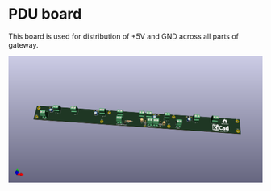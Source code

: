 # PDU board

This board is used for distribution of +5V and GND across all parts of gateway.

![PDU board](https://github.com/SniperCZE/sms-gateway/blob/master/electronic/pdu-board/pdu-board.png)
